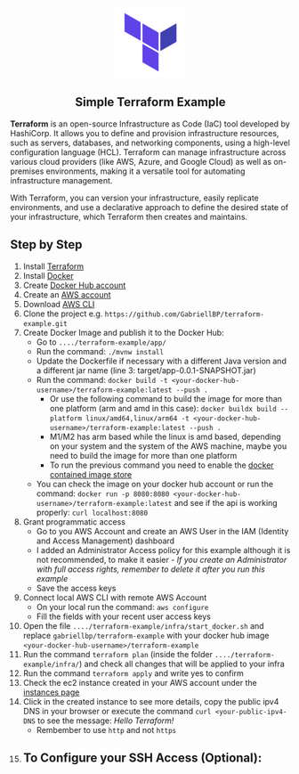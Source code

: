 <p align="center">
    <img width="25%" src="https://github.com/GabriellBP/terraform-example/blob/main/assets/terraform.png"> 
</p>

<h2 align="center">
  Simple Terraform Example
</h2>

<p><b>Terraform</b> is an open-source Infrastructure as Code (IaC) tool developed by HashiCorp. It allows you to define and provision infrastructure resources, such as servers, databases, and networking components, using a high-level configuration language (HCL). Terraform can manage infrastructure across various cloud providers (like AWS, Azure, and Google Cloud) as well as on-premises environments, making it a versatile tool for automating infrastructure management.

With Terraform, you can version your infrastructure, easily replicate environments, and use a declarative approach to define the desired state of your infrastructure, which Terraform then creates and maintains.</p>

## Step by Step

1. Install [Terraform](https://developer.hashicorp.com/terraform/install?product_intent=terraform)
2. Install [Docker](https://docs.docker.com/engine/install/)
3. Create [Docker Hub account](https://hub.docker.com/)
4. Create an [AWS account](https://aws.amazon.com/)
5. Download [AWS CLI](https://docs.aws.amazon.com/cli/latest/userguide/getting-started-install.html)
6. Clone the project e.g. `https://github.com/GabriellBP/terraform-example.git`
7. Create Docker Image and publish it to the Docker Hub:
   - Go to `..../terraform-example/app/`
   - Run the command: `./mvnw install`
   - Update the Dockerfile if necessary with a different Java version and a different jar name (line 3: target/app-0.0.1-SNAPSHOT.jar)
   - Run the command: `docker build -t <your-docker-hub-username>/terraform-example:latest --push .`
        - Or use the following command to build the image for more than one platform (arm and amd in this case): `docker buildx build --platform linux/amd64,linux/arm64 -t <your-docker-hub-username>/terraform-example:latest --push .`
        - M1/M2 has arm based while the linux is amd based, depending on your system and the system of the AWS machine, maybe you need to build the image for more than one platform
        - To run the previous command you need to enable the [docker contained image store](https://docs.docker.com/desktop/containerd/#enable-the-containerd-image-store)
    - You can check the image on your docker hub account or run the command: `docker run -p 8080:8080 <your-docker-hub-username>/terraform-example:latest` and see if the api is working properly: `curl localhost:8080`
8. Grant programmatic access
   - Go to you AWS Account and create an AWS User in the IAM (Identity and Access Management) dashboard
   - I added an Administrator Access policy for this example although it is not recommended, to make it easier - _If you create an Administrator with full access rights, remember to delete it after you run this example_
   - Save the access keys
9. Connect local AWS CLI with remote AWS Account
   - On your local run the command: `aws configure`
   - Fill the fields with your recent user access keys
10. Open the file `..../terraform-example/infra/start_docker.sh` and replace `gabriellbp/terraform-example` with your docker hub image `<your-docker-hub-username>/terraform-example`
11. Run the command `terraform plan` (inside the folder `..../terraform-example/infra/`) and check all changes that will be applied to your infra
12. Run the command `terraform apply` and write yes to confirm
13. Check the ec2 instance created in your AWS account under the [instances page](https://us-east-2.console.aws.amazon.com/ec2/home?region=us-east-2#Instances:v=3;$case=tags:true%5C,client:false;$regex=tags:false%5C,client:false)
14. Click in the created instance to see more details, copy the public ipv4 DNS in your browser or execute the command `curl <your-public-ipv4-DNS` to see the message: *Hello Terraform!*
    - Rembember to use `http` and not `https`
15. To Configure your SSH Access (Optional):
    -  
 
